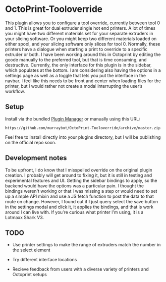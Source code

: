 # OctoPrint-Tooloverride

This plugin allows you to configure a tool override, currently between tool 0 and 1. This is great for dual extruder single hot end printers. A lot of times you might have two different materials set for your separate extruders in your slicing software. Or you might keep two different materials loaded on either spool, and your slicing software only slices for tool 0. Normally, these printers have a dialogue when starting a print to override to a specific extruder or both. I have been working around this in Octoprint by editing the gcode manually to the preferred tool, but that is time consuming, and destructive. 
Currently, the only interface for this plugin is in the sidebar, which populates at the bottom. I am considering also having the options in a settings page as well as a toggle that lets you put the interface in the navbar. I feel like this needs to be front and center when loading files for the printer, but I would rather not create a modal interrupting the user’s workflow. 


## Setup

Install via the bundled [Plugin Manager](https://docs.octoprint.org/en/master/bundledplugins/pluginmanager.html)
or manually using this URL:

    https://github.com/murraybot/OctoPrint-Tooloverride/archive/master.zip

Feel free to install directly into your plugins directory, but I will be publishing on the official repo soon.

## Development notes

To be upfront, I do know that I misspelled override on the original plugin creation. I probably will get around to fixing it, but it is still in testing and experimental features and UI. Getting the sidebar bindings to apply, so the backend would have the options was a particular pain. I thought the bindings weren't working or that I was missing a step or would need to set up a simple API mixin and use a JS fetch function to post the data to that route on change. However, I found out if I just query select the save button in the settings modal and click it, it applies the bindings, and that is work around I can live with. If you're curious what printer I'm using, it is a Lotmaxx Shark V3.

## TODO

* Use printer settings to make the range of extruders match the number in the select element

* Try different interface locations

* Recieve feedback from users with a diverse variety of printers and Octoprint setups
